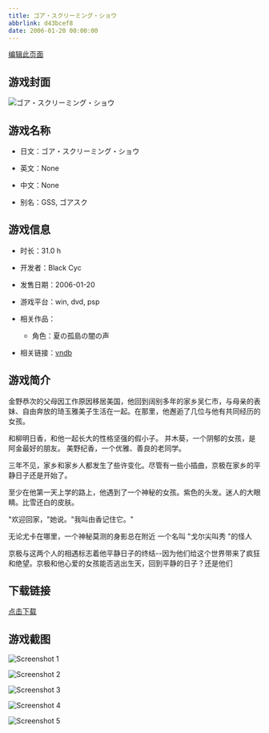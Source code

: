 ```yaml
---
title: ゴア・スクリーミング・ショウ
abbrlink: d43bcef8
date: 2006-01-20 00:00:00
---
```

[编辑此页面](https://github.com/ACG-3/ADV3-source/blob/main/source/_posts/games/%E3%82%B4%E3%82%A2%E3%83%BB%E3%82%B9%E3%82%AF%E3%83%AA%E3%83%BC%E3%83%9F%E3%83%B3%E3%82%B0%E3%83%BB%E3%82%B7%E3%83%A7%E3%82%A6.md)

## 游戏封面

![ゴア・スクリーミング・ショウ](https://pan.timero.xyz/d/onedrive/img_lib_001/%E3%82%B4%E3%82%A2%E3%83%BB%E3%82%B9%E3%82%AF%E3%83%AA%E3%83%BC%E3%83%9F%E3%83%B3%E3%82%B0%E3%83%BB%E3%82%B7%E3%83%A7%E3%82%A6_cover.avif)


## 游戏名称

- 日文：ゴア・スクリーミング・ショウ
- 英文：None
- 中文：None

- 别名：GSS, ゴアスク


## 游戏信息

- 时长：31.0 h
- 开发者：Black Cyc
- 发售日期：2006-01-20
- 游戏平台：win, dvd, psp
- 相关作品：
   - 角色：夏の孤島の闇の声

- 相关链接：[vndb](https://vndb.org/v933)


## 游戏简介

金野恭次的父母因工作原因移居美国，他回到阔别多年的家乡吴仁市，与母亲的表妹、自由奔放的琦玉雅美子生活在一起。在那里，他邂逅了几位与他有共同经历的女孩。

和柳明日香，和他一起长大的性格坚强的假小子。
并木葵，一个阴郁的女孩，是阿金最好的朋友。
美野纪香，一个优雅、善良的老同学。

三年不见，家乡和家乡人都发生了些许变化。尽管有一些小插曲，京极在家乡的平静日子还是开始了。

至少在他第一天上学的路上，他遇到了一个神秘的女孩。紫色的头发。迷人的大眼睛。比雪还白的皮肤。

"欢迎回家，"她说。"我叫由香记住它。"

无论尤卡在哪里，一个神秘莫测的身影总在附近 一个名叫 "戈尔尖叫秀 "的怪人

京极与这两个人的相遇标志着他平静日子的终结--因为他们给这个世界带来了疯狂和绝望。京极和他心爱的女孩能否逃出生天，回到平静的日子？还是他们




## 下载链接

[点击下载](https://pan.timero.xyz/onedrive/adv_lib_001/%E3%82%B4%E3%82%A2%E3%83%BB%E3%82%B9%E3%82%AF%E3%83%AA%E3%83%BC%E3%83%9F%E3%83%B3%E3%82%B0%E3%83%BB%E3%82%B7%E3%83%A7%E3%82%A6)


## 游戏截图


![Screenshot 1](https://pan.timero.xyz/d/onedrive/img_lib_001/%E3%82%B4%E3%82%A2%E3%83%BB%E3%82%B9%E3%82%AF%E3%83%AA%E3%83%BC%E3%83%9F%E3%83%B3%E3%82%B0%E3%83%BB%E3%82%B7%E3%83%A7%E3%82%A6_Screenshot_1.avif)

![Screenshot 2](https://pan.timero.xyz/d/onedrive/img_lib_001/%E3%82%B4%E3%82%A2%E3%83%BB%E3%82%B9%E3%82%AF%E3%83%AA%E3%83%BC%E3%83%9F%E3%83%B3%E3%82%B0%E3%83%BB%E3%82%B7%E3%83%A7%E3%82%A6_Screenshot_2.avif)

![Screenshot 3](https://pan.timero.xyz/d/onedrive/img_lib_001/%E3%82%B4%E3%82%A2%E3%83%BB%E3%82%B9%E3%82%AF%E3%83%AA%E3%83%BC%E3%83%9F%E3%83%B3%E3%82%B0%E3%83%BB%E3%82%B7%E3%83%A7%E3%82%A6_Screenshot_3.avif)

![Screenshot 4](https://pan.timero.xyz/d/onedrive/img_lib_001/%E3%82%B4%E3%82%A2%E3%83%BB%E3%82%B9%E3%82%AF%E3%83%AA%E3%83%BC%E3%83%9F%E3%83%B3%E3%82%B0%E3%83%BB%E3%82%B7%E3%83%A7%E3%82%A6_Screenshot_4.avif)

![Screenshot 5](https://pan.timero.xyz/d/onedrive/img_lib_001/%E3%82%B4%E3%82%A2%E3%83%BB%E3%82%B9%E3%82%AF%E3%83%AA%E3%83%BC%E3%83%9F%E3%83%B3%E3%82%B0%E3%83%BB%E3%82%B7%E3%83%A7%E3%82%A6_Screenshot_5.avif)

